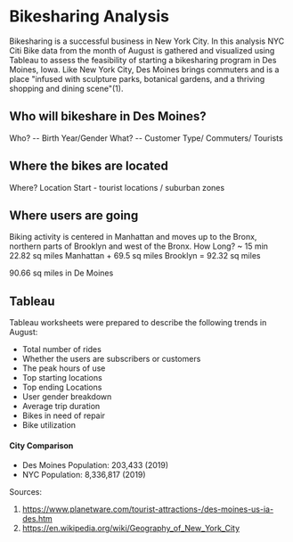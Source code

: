 # Bikesharing Analysis
Bikesharing is a successful business in New York City. In this analysis NYC Citi Bike data from the month of August is gathered and visualized using Tableau to assess the feasibility of starting a bikesharing program in Des Moines, Iowa. Like New York City, Des Moines brings commuters and is a place "infused with sculpture parks, botanical gardens, and a thriving shopping and dining scene"(1). 

## Who will bikeshare in Des Moines?
Who? -- Birth Year/Gender
What? -- Customer Type/ Commuters/ Tourists

## Where the bikes are located
Where? Location Start - tourist locations / suburban zones

## Where users are going 
Biking activity is centered in Manhattan and moves up to the Bronx, northern parts of Brooklyn and west of the Bronx. 
How Long? ~ 15 min
22.82 sq miles Manhattan + 69.5 sq miles Brooklyn = 92.32 sq miles

90.66 sq miles in De Moines


## Tableau
Tableau worksheets were prepared to describe the following trends in August:
- Total number of rides
- Whether the users are subscribers or customers
- The peak hours of use
- Top starting locations
- Top ending Locations
- User gender breakdown
- Average trip duration 
- Bikes in need of repair 
- Bike utilization

#### City Comparison
- Des Moines Population: 203,433 (2019)
- NYC Population: 8,336,817 (2019)
















Sources:
1. https://www.planetware.com/tourist-attractions-/des-moines-us-ia-des.htm
2. https://en.wikipedia.org/wiki/Geography_of_New_York_City

